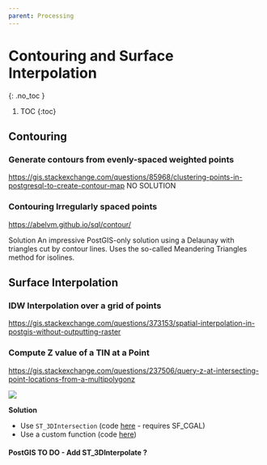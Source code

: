 ```yaml
---
parent: Processing
---
```


# Contouring and Surface Interpolation
{: .no_toc }

1. TOC
{:toc}

## Contouring
### Generate contours from evenly-spaced weighted points
https://gis.stackexchange.com/questions/85968/clustering-points-in-postgresql-to-create-contour-map
NO SOLUTION

### Contouring Irregularly spaced points
https://abelvm.github.io/sql/contour/

Solution
An impressive PostGIS-only solution using a Delaunay with triangles cut by contour lines.
Uses the so-called Meandering Triangles method for isolines.

## Surface Interpolation

### IDW Interpolation over a grid of points
https://gis.stackexchange.com/questions/373153/spatial-interpolation-in-postgis-without-outputting-raster

### Compute Z value of a TIN at a Point
<https://gis.stackexchange.com/questions/237506/query-z-at-intersecting-point-locations-from-a-multipolygonz>

![](https://i.stack.imgur.com/DST02.png)

**Solution**

* Use `ST_3DIntersection` (code [here](https://gis.stackexchange.com/a/332906/14766) - requires SF_CGAL)
* Use a custom function (code [here](https://gis.stackexchange.com/a/238297/14766))

#### PostGIS TO DO - Add ST_3DInterpolate ?
